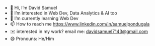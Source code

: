- 👋 Hi, I’m David Samuel
- 👀 I’m interested in Web Dev, Data Analytics & AI too
- 🌱 I’m currently learning Web Dev
- 📫 How to reach me https://www.linkedin.com/in/samuelpondugala
- ✉️ interested in my work? email me: davidsamuel7143@gmail.com
- 😄 Pronouns: He/Him

<!---
samuelpondugala/samuelpondugala is a ✨ special ✨ repository because its `README.md` (this file) appears on your GitHub profile.
You can click the Preview link to take a look at your changes.
--->
